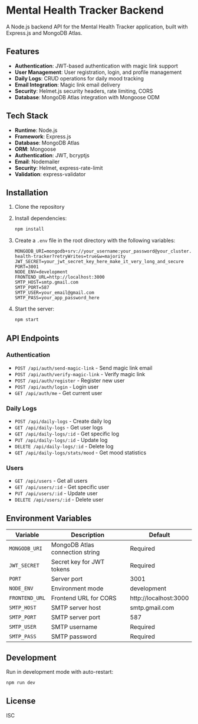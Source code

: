 # Mental Health Tracker Backend

A Node.js backend API for the Mental Health Tracker application, built with Express.js and MongoDB Atlas.

## Features

- **Authentication**: JWT-based authentication with magic link support
- **User Management**: User registration, login, and profile management
- **Daily Logs**: CRUD operations for daily mood tracking
- **Email Integration**: Magic link email delivery
- **Security**: Helmet.js security headers, rate limiting, CORS
- **Database**: MongoDB Atlas integration with Mongoose ODM

## Tech Stack

- **Runtime**: Node.js
- **Framework**: Express.js
- **Database**: MongoDB Atlas
- **ORM**: Mongoose
- **Authentication**: JWT, bcryptjs
- **Email**: Nodemailer
- **Security**: Helmet, express-rate-limit
- **Validation**: express-validator

## Installation

1. Clone the repository
2. Install dependencies:
   ```bash
   npm install
   ```

3. Create a `.env` file in the root directory with the following variables:
   ```
   MONGODB_URI=mongodb+srv://your_username:your_password@your_cluster.mongodb.net/mental-health-tracker?retryWrites=true&w=majority
   JWT_SECRET=your_jwt_secret_key_here_make_it_very_long_and_secure
   PORT=3001
   NODE_ENV=development
   FRONTEND_URL=http://localhost:3000
   SMTP_HOST=smtp.gmail.com
   SMTP_PORT=587
   SMTP_USER=your_email@gmail.com
   SMTP_PASS=your_app_password_here
   ```

4. Start the server:
   ```bash
   npm start
   ```

## API Endpoints

### Authentication
- `POST /api/auth/send-magic-link` - Send magic link email
- `POST /api/auth/verify-magic-link` - Verify magic link
- `POST /api/auth/register` - Register new user
- `POST /api/auth/login` - Login user
- `GET /api/auth/me` - Get current user

### Daily Logs
- `POST /api/daily-logs` - Create daily log
- `GET /api/daily-logs` - Get user logs
- `GET /api/daily-logs/:id` - Get specific log
- `PUT /api/daily-logs/:id` - Update log
- `DELETE /api/daily-logs/:id` - Delete log
- `GET /api/daily-logs/stats/mood` - Get mood statistics

### Users
- `GET /api/users` - Get all users
- `GET /api/users/:id` - Get specific user
- `PUT /api/users/:id` - Update user
- `DELETE /api/users/:id` - Delete user

## Environment Variables

| Variable | Description | Default |
|----------|-------------|---------|
| `MONGODB_URI` | MongoDB Atlas connection string | Required |
| `JWT_SECRET` | Secret key for JWT tokens | Required |
| `PORT` | Server port | 3001 |
| `NODE_ENV` | Environment mode | development |
| `FRONTEND_URL` | Frontend URL for CORS | http://localhost:3000 |
| `SMTP_HOST` | SMTP server host | smtp.gmail.com |
| `SMTP_PORT` | SMTP server port | 587 |
| `SMTP_USER` | SMTP username | Required |
| `SMTP_PASS` | SMTP password | Required |

## Development

Run in development mode with auto-restart:
```bash
npm run dev
```

## License

ISC 